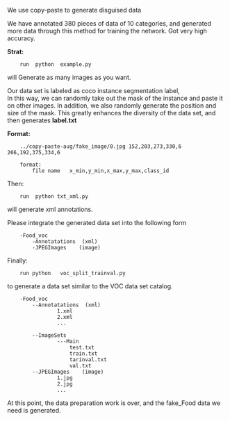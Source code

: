 We use copy-paste to generate disguised data

We have annotated 380 pieces of data of 10 categories, and generated more data through this method for training the network.
Got very high accuracy.

**Strat:**

        run  python  example.py

will Generate as many images as you want.






Our data set is labeled as coco instance segmentation label,\
In this way, we can randomly take out the mask of the instance
and paste it on other images. In addition, we also randomly generate the position and size of the mask.
This greatly enhances the diversity of the data set, and then generates **label.txt**

**Format:**

        ../copy-paste-aug/fake_image/0.jpg 152,203,273,330,6 266,192,375,334,6

        format:
            file name   x_min,y_min,x_max,y_max,class_id


Then:

        run  python txt_xml.py 
            
will generate xml annotations.

Please integrate the generated data set into the following form

        -Food_voc
            -Annotatations  (xml)
            -JPEGImages    (image)

Finally: 

        run python   voc_split_trainval.py 

to generate a data set similar to the VOC data set catalog.

        -Food_voc
            --Annotatations  (xml)
                    1.xml
                    2.xml
                    ...
                    
            --ImageSets
                    ---Main
                        test.txt
                        train.txt
                        tarinval.txt
                        val.txt
            --JPEGImages    (image)
                    1.jpg
                    2.jpg
                    ...
            

At this point, the data preparation work is over, 
and the fake_Food data we need is generated.

